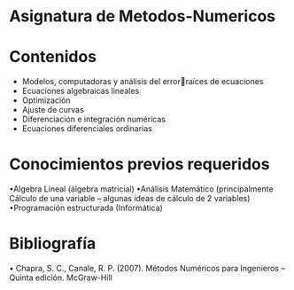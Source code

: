 # Asignatura de Metodos-Numericos

# Contenidos

* Modelos, computadoras y análisis del errorraíces de ecuaciones
* Ecuaciones algebraicas lineales
* Optimización
* Ajuste de curvas
* Diferenciación e integración numéricas
* Ecuaciones diferenciales ordinarias

# Conocimientos previos requeridos

•Algebra Lineal (álgebra matricial)
•Análisis Matemático (principalmente Cálculo de una variable – algunas ideas de cálculo de 2 variables)
•Programación estructurada (Informática)

# Bibliografía

• Chapra, S. C., Canale, R. P. (2007). Métodos Numéricos para Ingenieros – Quinta edición. McGraw-Hill
